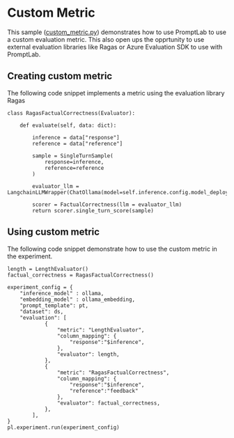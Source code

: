 # Custom Metric

This sample ([custom_metric.py](custom_metric.py)) demonstrates how to use PromptLab to use a custom evaluation metric. This also open ups the opprtunity to use external evaluation libraries like Ragas or Azure Evaluation SDK to use with PromptLab.

## Creating custom metric 

The following code snippet implements a metric using the evaluation library Ragas

    class RagasFactualCorrectness(Evaluator):
        
        def evaluate(self, data: dict):

            inference = data["response"]
            reference = data["reference"]
            
            sample = SingleTurnSample(
                response=inference,
                reference=reference
            )
            
            evaluator_llm = LangchainLLMWrapper(ChatOllama(model=self.inference.config.model_deployment))

            scorer = FactualCorrectness(llm = evaluator_llm)
            return scorer.single_turn_score(sample)

## Using custom metric

The following code snippet demonstrate how to use the custom metric in the experiment.

    length = LengthEvaluator()
    factual_correctness = RagasFactualCorrectness()

    experiment_config = {
        "inference_model" : ollama,
        "embedding_model" : ollama_embedding,
        "prompt_template": pt,
        "dataset": ds,
        "evaluation": [
                {
                    "metric": "LengthEvaluator",
                    "column_mapping": {
                        "response":"$inference",
                    },
                    "evaluator": length,
                },   
                {
                    "metric": "RagasFactualCorrectness",
                    "column_mapping": {
                        "response":"$inference",
                        "reference":"feedback"
                    },
                    "evaluator": factual_correctness,
                },                    
            ],    
    }
    pl.experiment.run(experiment_config)